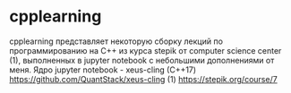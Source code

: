 # cpplearning
cpplearning представляет некоторую сборку лекций по программированию на C++ из курса stepik от computer science center (1), выполненных в jupyter notebook c небольшими дополнениями от меня.
Ядро jupyter notebook - xeus-cling (C++17)
https://github.com/QuantStack/xeus-cling
(1) https://stepik.org/course/7
